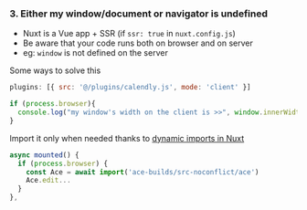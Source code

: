 <h3 class="!text-green-500 text-sm">3. Either my window/document or navigator is undefined</h3>

<v-clicks>

- Nuxt is a Vue app + SSR (if `ssr: true` in `nuxt.config.js`)
- Be aware that your code runs both on browser and on server
- eg: `window` is not defined on the server

</v-clicks>

<v-click>

Some ways to solve this

```js
plugins: [{ src: '@/plugins/calendly.js', mode: 'client' }]
```

</v-click>

<v-click>

```js
if (process.browser){
  console.log("my window's width on the client is >>", window.innerWidth)
}
```

</v-click>

<v-click>

Import it only when needed thanks to [dynamic imports in Nuxt](https://stackoverflow.com/a/67825061/8816585)

```js
async mounted() {
  if (process.browser) {
    const Ace = await import('ace-builds/src-noconflict/ace')
    Ace.edit...
  }
},
```

</v-click>

